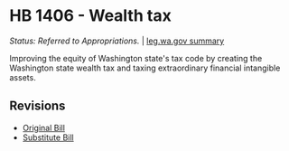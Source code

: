 # HB 1406 - Wealth tax
*Status: Referred to Appropriations.* | [leg.wa.gov summary](https://app.leg.wa.gov/billsummary?BillNumber=1406&Year=2021)

Improving the equity of Washington state's tax code by creating the Washington state wealth tax and taxing extraordinary financial intangible assets.

## Revisions
* [Original Bill](1/)
* [Substitute Bill](S/)